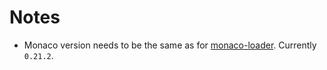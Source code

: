 # Notes

- Monaco version needs to be the same as for [monaco-loader](https://github.com/suren-atoyan/monaco-loader/blob/master/package.json). Currently `0.21.2`.

